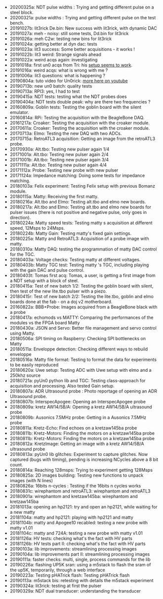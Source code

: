 * 20200325a: NDT pulse widths : Trying and getting different pulse on a steel block.
* 20200321a: pulse widths : Trying and getting different pulse on the test bench.
* 20191027b: lit3rick De.bin: New success with lit3rick, with dynamic DAC
* 20191027a: meh - noisy: still some tests, Dd.bin for lit3rick 
* 20191026a: meh C2w: testing new bins for lit3rick 
* 20191024a: getting better at dyn dac: tests 
* 20191023a: lit3 success: Some better acquisitions - it works ! 
* 20191022b: lit3 weird: Strange signals ahead 
* 20191022a: weird acqs again: investigating 
* 20191018a: first un0 acqs from Tri: his [setup seems to work](https://github.com/kelu124/echomods/tree/master/include/community/DrS). 
* 20191016a: weird acqs: what is wrong with me ?
* 20191006a: lit3 questions: what is happening ? 
* 20190804a: tuto video for Un0rick: [more here on youtube](https://www.youtube.com/watch?v=rv-Ag_TcnP8&feature=youtu.be) 
* 20190713b: new un0 batch: quality tests 
* 20190713a: RPI3: yes, I had to test 
* 20190415a: NDT tests: testing what the NDT probes does 
* 20190404a: NDT tests double peak: why are there two frequencies ? 
* 20160809a: Goblin tests: Testing the goblin board with the silent emulator.
* 20160814a: RPi: Testing the acquisition with the BeagleBone DAQ.
* 20161217a: Croaker: Testing the acquisition with the croaker module.
* 20170611a: Croaker: Testing the acquisition with the croaker module.
* 20170713a: Elmo: Testing the new DAQ with two ADCs.
* 20170715a: RetroATL3 acquisition: Getting an image from the retroATL3 probe.
* 20170930a: Alt.tbo: Testing new pulser again 1/4
* 20171001a: Alt.tbo: Testing new pulser again 2/4
* 20171001b: Alt.tbo: Testing new pulser again 3/4
* 20171111a: Alt.tbo: Testing new pulser again 4/4
* 20171112a: Probe: Testing new probe with new pulser
* 20171124a: Impedance matching: Doing some tests for impedance matching.
* 20180103a: Felix experiment: Testing Felix setup with previous Bomanz module.
* 20180115a: Matty: Receiving the first matty.
* 20180216a: Alt.tbo and Elmo: Testing alt.tbo and elmo new boards.
* 20180217a: Alt.tbo and Elmo: Testing alt.tbo and elmo new boards for pulser issues (there is not positive and negative pulse, only goes in direction).
* 20180224a: Matty speed tests: Testing matty s acquisition at different speed, 12Msps to 24Msps.
* 20180224b: Matty Gain: Testing matty's fixed gain settings.
* 20180225a: Matty and RetroATL3: Acquisition of a probe image with matty.
* 20180310a: Matty DAQ: testing the programmation of matty DAC control for the TGC.
* 20180403a: Voltage checks: Testing matty at different voltages.
* 20180403b: Matty TGC test: Testing matty 's TGC, including playing with the gain DAC and pulse control.
* 20180403t: Tomas first acq: Tomas, a user, is getting a first image from a NDT setup with a block of steel.
* 20180415a: Test of new batch 1/2: Testing the goblin board with silent, then test of the new lite.tbo pulser with a piezo.
* 20180415r: Test of new batch 2/2: Testing the lite.tbo, goblin and elmo boards done at the fab - on a doj v2 motherboard.
* 20160822a: BBB+Probe: Images acquired from a BeagleBone black with a probe
* 20180417a: echomods vs MATTY: Comparing the performances of the modules vs the FPGA board Matty
* 20180430a: JSON and Servo: Better file management and servo control using Matty.
* 20180506a: SPI timing on Raspberry: Checking SPI bottlenecks on Matty
* 20180511a: Enveloppe detection: Checking different ways to rebuild enveloppe
* 20180516a: Matty file format: Testing to format the data for experiments to be easily reproduced
* 20180620a: Uwe setup: Testing ADC with Uwe setup with elmo and a 250khz source	
* 20180721a: pyUn0 python lib and TGC: Testing class-approach for acquisition and processing. Also tested Gain setup.
* 20180807a: ADR Ultrasound probe : Photo reportage of opening an ADR Ultrasound probe.
* 20180807b: InterspecApogee: Opening an InterspecApogee probe
* 20180809a: kretz AW14/5B/A: Opening a kretz AW14/5B/A ultrasound probe
* 20180809b: Ausonics 7.5MHz probe: Getting in a Ausonics 7.5MHz probe
* 20180811a: Kretz-Echo: Find echoes on a kretzaw145ba probe
* 20180811b: Kretz-Motors: Finding the motors on a kretzaw145ba probe
* 20180811b: Kretz-Motors: Finding the motors on a kretzaw145ba probe
* 20180812a: KretzImage: Getting an image with a kretz AW14/5B/A ultrasound probe 
* 20180813a: pyUn0 lib glitches: Experiment to capture glitches. Now captured (bugs with timing), pending is increasing NCycles above a 8 bit count. 
* 20180814a: Reaching 128msps: Trying to experiment getting 128Msps 
* 20180825a: 2D images building: Testing new functions to unpack images (with N lines)
* 20180826a: 16bits n-cycles : Testing if the 16bits n cycles works 
* 20180831c: wirephantom and retroATL3: wirephantom and retroATL3
* 20180901a: wirephantom and kretzaw145ba: wirephantom and kretzaw145ba
* 20181013a: opening an hp2121: try and open an hp2121, while waiting for a new matty
* 20181104a: matty and hp2121: playing with hp2121 and matty
* 20181104b: matty and Apogee10 recabled: testing a new probe with matty v1.01
* 20181104c: matty and 724A: testing a new probe with matty v1.01
* 20181126a: HV tests: checking what's the fact with HV parts
* 20181126b: HV tests part II: checking what's the fact with HV parts
* 20190103a: lib improvements: streamlining processing images
* 20190104a: lib improvements part II: streamlining processing images
* 20190111a: faster checks: multi, single, process commands for the lib
* 20190226a: flashing UP5K sran: using a m5stack to flash the sram of the up5K, temporarily, through a web interface
* 20190223a: Testing pHATrick flash: Testing pHATrick flash
* 20190113a: m5stack bis: retesting with details the m5stack experiment 
* 20190324a: lit3rick: testing at first the pulser 
* 20190329a: NDT dual transducer: understanding the transducer

